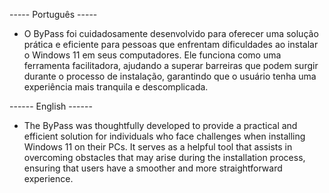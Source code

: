 ----- Português -----

* O ByPass foi cuidadosamente desenvolvido para oferecer uma solução prática e eficiente para 
pessoas que enfrentam dificuldades ao instalar o Windows 11 em seus computadores. Ele funciona 
como uma ferramenta facilitadora, ajudando a superar barreiras que podem surgir durante o processo 
de instalação, garantindo que o usuário tenha uma experiência mais tranquila e descomplicada.

------ English ------

* The ByPass was thoughtfully developed to provide a practical and efficient solution for 
individuals who face challenges when installing Windows 11 on their PCs. It serves as a 
helpful tool that assists in overcoming obstacles that may arise during the installation 
process, ensuring that users have a smoother and more straightforward experience.
